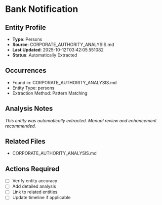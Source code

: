 # Bank Notification

## Entity Profile
- **Type**: Persons
- **Source**: CORPORATE_AUTHORITY_ANALYSIS.md
- **Last Updated**: 2025-10-12T03:42:05.551082
- **Status**: Automatically Extracted

## Occurrences
- Found in: CORPORATE_AUTHORITY_ANALYSIS.md
- Entity Type: persons
- Extraction Method: Pattern Matching

## Analysis Notes
*This entity was automatically extracted. Manual review and enhancement recommended.*

## Related Files
- CORPORATE_AUTHORITY_ANALYSIS.md

## Actions Required
- [ ] Verify entity accuracy
- [ ] Add detailed analysis
- [ ] Link to related entities
- [ ] Update timeline if applicable
